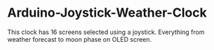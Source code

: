 # Arduino-Joystick-Weather-Clock
This clock has 16 screens selected using a joystick. Everything from weather forecast to moon phase on OLED screen.
